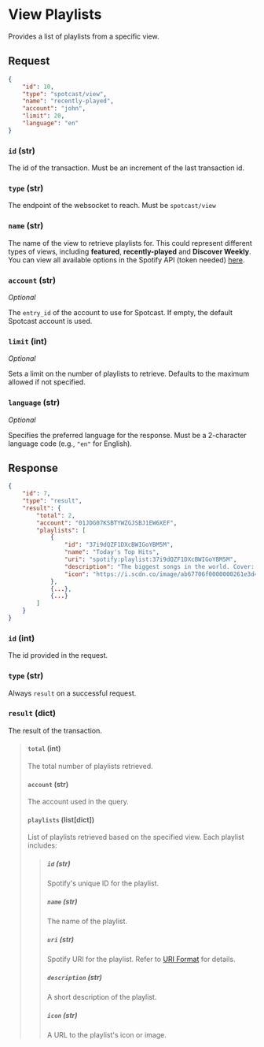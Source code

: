 # View Playlists

Provides a list of playlists from a specific view.
## Request

```json
{
    "id": 10,
    "type": "spotcast/view",
    "name": "recently-played",
    "account": "john",
    "limit": 20,
    "language": "en"
}
```

### `id` (str)

The id of the transaction. Must be an increment of the last transaction id.

### `type` (str)

The endpoint of the websocket to reach. Must be `spotcast/view`

### `name` (str)

The name of the view to retrieve playlists for. This could represent different types of views, including **featured**, **recently-played** and **Discover Weekly**. You can view all available options in the Spotify API (token needed) [here](https://api.spotify.com/v1/views/personalized-recommendations).

### `account` (str)

*Optional*

The `entry_id` of the account to use for Spotcast. If empty, the default Spotcast account is used.

### `limit` (int)

*Optional*

Sets a limit on the number of playlists to retrieve. Defaults to the maximum allowed if not specified.

### `language` (str)

*Optional*

Specifies the preferred language for the response. Must be a 2-character language code (e.g., `"en"` for English).

## Response
```json
{
    "id": 7,
    "type": "result",
    "result": {
        "total": 2,
        "account": "01JDG07KSBTYWZGJSBJ1EW6XEF",
        "playlists": [
            {
                "id": "37i9dQZF1DXcBWIGoYBM5M",
                "name": "Today's Top Hits",
                "uri": "spotify:playlist:37i9dQZF1DXcBWIGoYBM5M",
                "description": "The biggest songs in the world. Cover: Olivia Rodrigo",
                "icon": "https://i.scdn.co/image/ab67706f0000000261e3d43c22d7b7f74c8a85e8"
            },
            {...},
            {...}
        ]
    }
}
```

### `id` (int)

The id provided in the request.

### `type` (str)

Always `result` on a successful request.

### `result` (dict)

The result of the transaction.

> #### `total` (int)
>
> The total number of playlists retrieved.
>
> #### `account` (str)
>
> The account used in the query.
>
> #### `playlists` (list[dict])
>
> List of playlists retrieved based on the specified view. Each playlist includes:
>
> > ##### `id` (str)
> > 
> > Spotify's unique ID for the playlist.
> > 
> > ##### `name` (str)
> > 
> > The name of the playlist.
> > 
> > ##### `uri` (str)
> > 
> > Spotify URI for the playlist. Refer to [URI Format](https://developer.spotify.com/documentation/web-api/concepts/spotify-uris-ids) for details.
> > 
> > ##### `description` (str)
> > 
> > A short description of the playlist.
> > 
> > ##### `icon` (str)
> > 
> > A URL to the playlist's icon or image.
